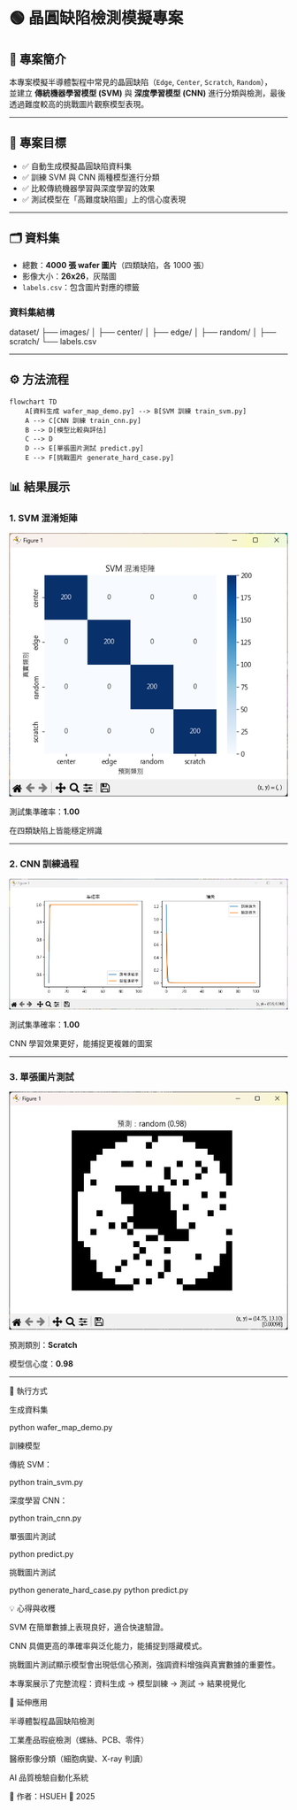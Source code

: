 # 🟢 晶圓缺陷檢測模擬專案

## 📌 專案簡介
本專案模擬半導體製程中常見的晶圓缺陷（`Edge`, `Center`, `Scratch`, `Random`），  
並建立 **傳統機器學習模型 (SVM)** 與 **深度學習模型 (CNN)** 進行分類與檢測，最後透過難度較高的挑戰圖片觀察模型表現。

---

## 🎯 專案目標
- ✅ 自動生成模擬晶圓缺陷資料集  
- ✅ 訓練 SVM 與 CNN 兩種模型進行分類  
- ✅ 比較傳統機器學習與深度學習的效果  
- ✅ 測試模型在「高難度缺陷圖」上的信心度表現  

---

## 🗂️ 資料集
- 總數：**4000 張 wafer 圖片**（四類缺陷，各 1000 張）  
- 影像大小：**26x26**，灰階圖  
- `labels.csv`：包含圖片對應的標籤  

### 資料集結構
dataset/
├── images/
│ ├── center/
│ ├── edge/
│ ├── random/
│ ├── scratch/
└── labels.csv

---

## ⚙️ 方法流程

```mermaid
flowchart TD
    A[資料生成 wafer_map_demo.py] --> B[SVM 訓練 train_svm.py]
    A --> C[CNN 訓練 train_cnn.py]
    B --> D[模型比較與評估]
    C --> D
    D --> E[單張圖片測試 predict.py]
    E --> F[挑戰圖片 generate_hard_case.py]
```


## 📊 結果展示

### 1. SVM 混淆矩陣

![SVM 混淆矩陣](images/confusion_matrix.png)

測試集準確率：**1.00**

在四類缺陷上皆能穩定辨識

---

### 2. CNN 訓練過程

![CNN 訓練曲線](images/cnn_training.png)

測試集準確率：**1.00**

CNN 學習效果更好，能捕捉更複雜的圖案

---

### 3. 單張圖片測試

![預測結果](images/predict_example.png)

預測類別：**Scratch**

模型信心度：**0.98**

---

🚀 執行方式

生成資料集

python wafer_map_demo.py


訓練模型

傳統 SVM：

python train_svm.py


深度學習 CNN：

python train_cnn.py


單張圖片測試

python predict.py


挑戰圖片測試

python generate_hard_case.py
python predict.py

💡 心得與收穫

SVM 在簡單數據上表現良好，適合快速驗證。

CNN 具備更高的準確率與泛化能力，能捕捉到隱藏模式。

挑戰圖片測試顯示模型會出現低信心預測，強調資料增強與真實數據的重要性。

本專案展示了完整流程：資料生成 → 模型訓練 → 測試 → 結果視覺化

🔮 延伸應用

半導體製程晶圓缺陷檢測

工業產品瑕疵檢測（螺絲、PCB、零件）

醫療影像分類（細胞病變、X-ray 判讀）

AI 品質檢驗自動化系統

📌 作者：HSUEH
📅 2025
